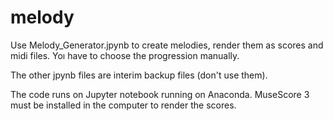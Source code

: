 # melody
Use Melody_Generator.jpynb to create melodies, render them as scores and midi files. Yoı have to choose the progression manually.

The other jpynb files are interim backup files (don't use them).

The code runs on Jupyter notebook running on Anaconda. MuseScore 3 must be installed in the computer to render the scores.
